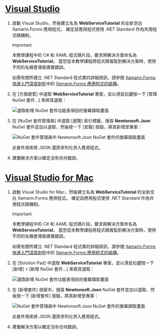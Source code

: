 # <a name="visual-studiotabvswin"></a>[Visual Studio](#tab/vswin)

1. 啟動 Visual Studio，然後建立名為 **WebServiceTutorial** 的全新空白 Xamarin.Forms 應用程式。 確定該應用程式使用 .NET Standard 作為共用程式碼機制。

    > [!IMPORTANT]
    > 本教學課程中的 C# 和 XAML 程式碼片段，要求將解決方案命名為 **WebServiceTutorial**。 當您從本教學課程將程式碼複製到解決方案時，使用不同的名稱會導致建置錯誤。

    如需有關所建立 .NET Standard 程式庫的詳細資訊，請參閱 [Xamarin.Forms 快速入門深度剖析](~/get-started/first-app/index.md)中的 [Xamarin.Forms 應用程式的結構](~/get-started/first-app/index.md)。

1. 在 [方案總管] 中選取 **WebServiceTutorial** 專案，並以滑鼠右鍵按一下 [管理 NuGet 套件...] 來將其選取：

    ![選取新增 NuGet 套件功能表項目的螢幕擷取畫面](../images/vs/add-nuget-packages.png "新增 NuGet 套件功能表項目")

1. 在 [NuGet 套件管理員] 中選取 [瀏覽] 索引標籤，搜尋 **Newtonsoft.Json** NuGet 套件並加以選取，然後按一下 [安裝] 按鈕，將其新增至專案：

    ![NuGet 套件管理員中 Newtonsoft.Json NuGet 套件的螢幕擷取畫面](../images/vs/add-package.png "Newtonsoft.Json NuGet 套件")

    此套件用來將 JSON 還原序列化併入應用程式。

1. 建置解決方案以確定沒有任何錯誤。

# <a name="visual-studio-for-mactabvsmac"></a>[Visual Studio for Mac](#tab/vsmac)

1. 啟動 Visual Studio for Mac，然後建立名為 **WebServiceTutorial** 的全新空白 Xamarin.Forms 應用程式。 確定該應用程式使用 .NET Standard 作為共用程式碼機制。

    > [!IMPORTANT]
    > 本教學課程中的 C# 和 XAML 程式碼片段，要求將解決方案命名為 **WebServiceTutorial**。 當您從本教學課程將程式碼複製到解決方案時，使用不同的名稱會導致建置錯誤。

    如需有關所建立 .NET Standard 程式庫的詳細資訊，請參閱 [Xamarin.Forms 快速入門深度剖析](~/get-started/first-app/index.md)中的 [Xamarin.Forms 應用程式的結構](~/get-started/first-app/index.md)。

1. 在 [Solution Pad] 中選取 **WebServiceTutorial** 專案，並以滑鼠右鍵按一下 [新增] > [新增 NuGet 套件...] 來將其選取：

    ![選取新增 NuGet 套件功能表項目的螢幕擷取畫面](../images/vsmac/add-nuget-packages.png "新增 NuGet 套件功能表項目")

1. 在 [新增套件] 視窗中，搜尋 **Newtonsoft.Json** NuGet 套件並加以選取，然後按一下 [新增套件] 按鈕，將其新增至專案：

    ![NuGet 套件管理員中 Newtonsoft.Json NuGet 套件的螢幕擷取畫面](../images/vsmac/add-package.png "Newtonsoft.Json NuGet 套件")

    此套件用來將 JSON 還原序列化併入應用程式。

1. 建置解決方案以確定沒有任何錯誤。
